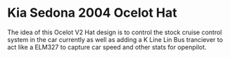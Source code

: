 # Kia Sedona 2004 Ocelot Hat
The idea of this Ocelot V2 Hat design is to control the stock cruise control system in the car currently as well as adding a K Line Lin Bus tranciever to act like a ELM327 to capture car speed and other stats for openpilot.
